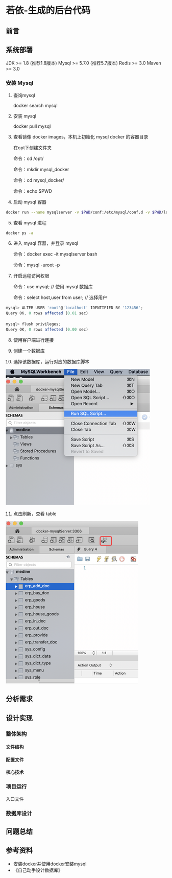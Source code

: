 # 若依-生成的后台代码

## 前言

## 系统部署

JDK >= 1.8 (推荐1.8版本)
Mysql >= 5.7.0 (推荐5.7版本)
Redis >= 3.0
Maven >= 3.0

### 安装 Mysql

1. 查询mysql

   docker search mysql

2. 安装 mysql

   docker pull mysql

3. 查看镜像 docker images，本机上初始化 mysql docker 的容器目录

   在opt下创建文件夹

   命令：cd /opt/

   命令：mkdir mysql_docker

   命令：cd mysql_docker/

   命令：echo $PWD

4. 启动 mysql 容器

```sh
docker run --name mysqlserver -v $PWD/conf:/etc/mysql/conf.d -v $PWD/logs:/logs -v $PWD/data:/var/lib/mysql -e MYSQL_ROOT_PASSWORD=123456 -d -i -p 55000:3306 --restart=always mysql:latest
```

5. 查看 mysql 进程

```sh
docker ps -a
```

6. 进入 mysql 容器，并登录 mysql

   命令：docker exec -it mysqlserver bash

   命令：mysql -uroot -p

7. 开启远程访问权限

   命令：use mysql; // 使用 mysql 数据库

   命令：select host,user from user; // 选择用户

```js
mysql> ALTER USER 'root'@'localhost' IDENTIFIED BY '123456';
Query OK, 0 rows affected (0.01 sec)

mysql> flush privileges;
Query OK, 0 rows affected (0.00 sec)

```

8. 使用客户端进行连接
9. 创建一个数据库

10. 选择该数据库，运行对应的数据库脚本

<img src="../.vuepress/public/images/2021-03-31-23-03-45.png" style="zoom:50%;" />

11. 点击刷新，查看 table 

<img src="../.vuepress/public/images/2021-03-31-23-04-28.png" style="zoom:50%;" />

## 分析需求

## 设计实现

### 整体架构

#### 文件结构

#### 配置文件

#### 核心技术

### 项目运行

入口文件

### 数据库设计



## 问题总结

## 参考资料

- [安装docker并使用docker安装mysql](https://blog.csdn.net/JiuBingWei/article/details/112766458)
- 《自己动手设计数据库》

#